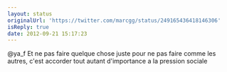 ```yaml
---
layout: status
originalUrl: 'https://twitter.com/marcgg/status/249165436418146306'
isReply: true
date: 2012-09-21 15:17:23
---
```


@ya_f Et ne pas faire quelque chose juste pour ne pas faire comme les autres, c'est accorder tout autant d'importance a la pression sociale
